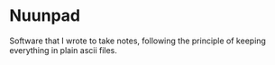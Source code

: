 # Nuunpad

Software that I wrote to take notes, following the principle of keeping everything in plain ascii files.
